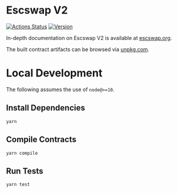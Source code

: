 # Escswap V2

[![Actions Status](https://github.com/Escswap/escswap-v2-core/workflows/CI/badge.svg)](https://github.com/Escswap/escswap-v2-core/actions)
[![Version](https://img.shields.io/npm/v/@escswap/v2-core)](https://www.npmjs.com/package/@escswap/v2-core)

In-depth documentation on Escswap V2 is available at [escswap.org](https://escswap.org/docs).

The built contract artifacts can be browsed via [unpkg.com](https://unpkg.com/browse/@escswap/v2-core@latest/).

# Local Development

The following assumes the use of `node@>=10`.

## Install Dependencies

`yarn`

## Compile Contracts

`yarn compile`

## Run Tests

`yarn test`

